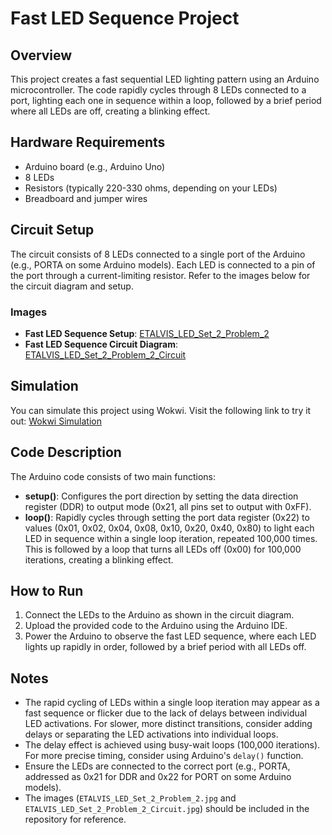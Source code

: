 <xaiArtifact artifact_id="e27c2d99-914c-4a02-af74-c2ffb953e6f2" artifact_version_id="1ab9d464-c79b-4025-aca1-fd442375bc72" title="README.md" contentType="text/markdown">

# Fast LED Sequence Project

## Overview
This project creates a fast sequential LED lighting pattern using an Arduino microcontroller. The code rapidly cycles through 8 LEDs connected to a port, lighting each one in sequence within a loop, followed by a brief period where all LEDs are off, creating a blinking effect.

## Hardware Requirements
- Arduino board (e.g., Arduino Uno)
- 8 LEDs
- Resistors (typically 220-330 ohms, depending on your LEDs)
- Breadboard and jumper wires

## Circuit Setup
The circuit consists of 8 LEDs connected to a single port of the Arduino (e.g., PORTA on some Arduino models). Each LED is connected to a pin of the port through a current-limiting resistor. Refer to the images below for the circuit diagram and setup.

### Images
- **Fast LED Sequence Setup**: [ETALVIS_LED_Set_2_Problem_2](ETALVIS_LED_Set_2_Problem_2.png)
- **Fast LED Sequence Circuit Diagram**: [ETALVIS_LED_Set_2_Problem_2_Circuit](ETALVIS_LED_Set_2_Problem_2_Circuit.png)

## Simulation
You can simulate this project using Wokwi. Visit the following link to try it out:
[Wokwi Simulation](https://wokwi.com/projects/441867445173002241)

## Code Description
The Arduino code consists of two main functions:
- **setup()**: Configures the port direction by setting the data direction register (DDR) to output mode (0x21, all pins set to output with 0xFF).
- **loop()**: Rapidly cycles through setting the port data register (0x22) to values (0x01, 0x02, 0x04, 0x08, 0x10, 0x20, 0x40, 0x80) to light each LED in sequence within a single loop iteration, repeated 100,000 times. This is followed by a loop that turns all LEDs off (0x00) for 100,000 iterations, creating a blinking effect.

## How to Run
1. Connect the LEDs to the Arduino as shown in the circuit diagram.
2. Upload the provided code to the Arduino using the Arduino IDE.
3. Power the Arduino to observe the fast LED sequence, where each LED lights up rapidly in order, followed by a brief period with all LEDs off.

## Notes
- The rapid cycling of LEDs within a single loop iteration may appear as a fast sequence or flicker due to the lack of delays between individual LED activations. For slower, more distinct transitions, consider adding delays or separating the LED activations into individual loops.
- The delay effect is achieved using busy-wait loops (100,000 iterations). For more precise timing, consider using Arduino's `delay()` function.
- Ensure the LEDs are connected to the correct port (e.g., PORTA, addressed as 0x21 for DDR and 0x22 for PORT on some Arduino models).
- The images (`ETALVIS_LED_Set_2_Problem_2.jpg` and `ETALVIS_LED_Set_2_Problem_2_Circuit.jpg`) should be included in the repository for reference.